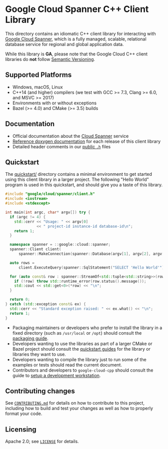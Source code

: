 # Google Cloud Spanner C++ Client Library

This directory contains an idiomatic C++ client library for interacting with
[Google Cloud Spanner](https://cloud.google.com/spanner/), which is a fully
managed, scalable, relational database service for regional and global
application data.

While this library is **GA**, please note that the Google Cloud C++ client libraries do **not** follow
[Semantic Versioning](http://semver.org/).

## Supported Platforms

* Windows, macOS, Linux
* C++14 (and higher) compilers (we test with GCC >= 7.3, Clang >= 6.0, and
  MSVC >= 2017)
* Environments with or without exceptions
* Bazel (>= 4.0) and CMake (>= 3.5) builds

## Documentation

* Official documentation about the [Cloud Spanner][cloud-spanner-docs] service
* [Reference doxygen documentation][doxygen-link] for each release of this client library
* Detailed header comments in our [public `.h`][source-link] files

[doxygen-link]: https://googleapis.dev/cpp/google-cloud-spanner/latest/
[cloud-spanner-docs]: https://cloud.google.com/spanner/docs/
[source-link]: https://github.com/googleapis/google-cloud-cpp/tree/main/google/cloud/spanner

## Quickstart

The [quickstart/](quickstart/README.md) directory contains a minimal environment
to get started using this client library in a larger project. The following
"Hello World" program is used in this quickstart, and should give you a taste of
this library.

<!-- inject-quickstart-start -->
```cc
#include "google/cloud/spanner/client.h"
#include <iostream>
#include <stdexcept>

int main(int argc, char* argv[]) try {
  if (argc != 4) {
    std::cerr << "Usage: " << argv[0]
              << " project-id instance-id database-id\n";
    return 1;
  }

  namespace spanner = ::google::cloud::spanner;
  spanner::Client client(
      spanner::MakeConnection(spanner::Database(argv[1], argv[2], argv[3])));

  auto rows =
      client.ExecuteQuery(spanner::SqlStatement("SELECT 'Hello World'"));

  for (auto const& row : spanner::StreamOf<std::tuple<std::string>>(rows)) {
    if (!row) throw std::runtime_error(row.status().message());
    std::cout << std::get<0>(*row) << "\n";
  }

  return 0;
} catch (std::exception const& ex) {
  std::cerr << "Standard exception raised: " << ex.what() << "\n";
  return 1;
}
```
<!-- inject-quickstart-end -->

* Packaging maintainers or developers who prefer to install the library in a
  fixed directory (such as `/usr/local` or `/opt`) should consult the
  [packaging guide](/doc/packaging.md).
* Developers wanting to use the libraries as part of a larger CMake or Bazel
  project should consult the [quickstart guides](#quickstart) for the library
  or libraries they want to use.
* Developers wanting to compile the library just to run some of the examples or
  tests should read the current document.
* Contributors and developers to `google-cloud-cpp` should consult the guide to
  [setup a development workstation][howto-setup-dev-workstation].

[howto-setup-dev-workstation]: /doc/contributor/howto-guide-setup-development-workstation.md

## Contributing changes

See [`CONTRIBUTING.md`](/CONTRIBUTING.md) for details on how to
contribute to this project, including how to build and test your changes
as well as how to properly format your code.

## Licensing

Apache 2.0; see [`LICENSE`](/LICENSE) for details.
